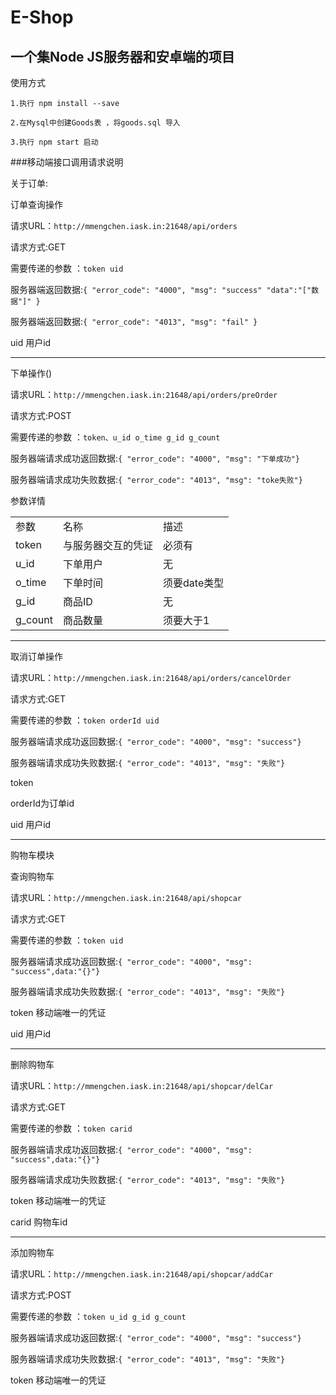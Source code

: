 # E-Shop
一个集Node JS服务器和安卓端的项目
----
使用方式
  
`1.执行 npm install --save`

`2.在Mysql中创建Goods表 ，将goods.sql 导入`

`3.执行 npm start 启动`


###移动端接口调用请求说明

关于订单:

 订单查询操作
  

 请求URL：`http://mmengchen.iask.in:21648/api/orders`

 请求方式:GET

 需要传递的参数 ：`token uid`

 服务器端返回数据:`{
  "error_code": "4000",
  "msg": "success"
  "data":"["数据"]"
}`

  服务器端返回数据:`{
  "error_code": "4013",
  "msg": "fail"
}` 

 uid  用户id

---- 

下单操作()
 
 请求URL：`http://mmengchen.iask.in:21648/api/orders/preOrder`

 请求方式:POST

 需要传递的参数 ：`token、u_id o_time g_id g_count`

  服务器端请求成功返回数据:`{
  "error_code": "4000",
  "msg": "下单成功"}`

  服务器端请求成功失败数据:`{
  "error_code": "4013",
  "msg": "toke失败"}`

 参数详情
 
 <table>
  <tr>
   <td>参数</td>
   <td>名称</td>
   <td>描述</td>
  <tr>
  <tr>
   <td>token</td>
   <td>与服务器交互的凭证</td>
   <td>必须有</td>
  <tr>
<tr>
   <td>u_id</td>
   <td>下单用户</td>
   <td>无</td>
  <tr>
 <tr>
   <td>o_time</td>
   <td>下单时间</td>
   <td>须要date类型</td>
  <tr>
  <tr>
   <td>g_id</td>
   <td>商品ID</td>
   <td>无</td>
  <tr>
 <tr>
   <td>g_count</td>
   <td>商品数量</td>
   <td>须要大于1</td>
  <tr>
 </table>

----

 取消订单操作
   
  请求URL：`http://mmengchen.iask.in:21648/api/orders/cancelOrder`

 请求方式:GET

 需要传递的参数 ：`token orderId uid`

  服务器端请求成功返回数据:`{
  "error_code": "4000",
  "msg": "success"}`

  服务器端请求成功失败数据:`{
  "error_code": "4013",
  "msg": "失败"}`
 

  token  

  orderId为订单id

  uid 用户id

----
  购物车模块
  
 查询购物车

 请求URL：`http://mmengchen.iask.in:21648/api/shopcar`

 请求方式:GET

 需要传递的参数 ：`token uid`

  服务器端请求成功返回数据:`{
  "error_code": "4000",
  "msg": "success",data:"{}"}`

  服务器端请求成功失败数据:`{
  "error_code": "4013",
  "msg": "失败"}`
 

  token  移动端唯一的凭证

  uid 用户id

----
  删除购物车

 请求URL：`http://mmengchen.iask.in:21648/api/shopcar/delCar`

 请求方式:GET

 需要传递的参数 ：`token carid` 

  服务器端请求成功返回数据:`{
  "error_code": "4000",
  "msg": "success",data:"{}"}`

  服务器端请求成功失败数据:`{
  "error_code": "4013",
  "msg": "失败"}`
 

  token  移动端唯一的凭证
  
  carid 购物车id

----
 添加购物车

 请求URL：`http://mmengchen.iask.in:21648/api/shopcar/addCar`

 请求方式:POST 

 需要传递的参数 ：`token u_id g_id g_count`

  服务器端请求成功返回数据:`{
  "error_code": "4000",
  "msg": "success"}`

  服务器端请求成功失败数据:`{
  "error_code": "4013",
  "msg": "失败"}`
 

  token  移动端唯一的凭证                                                                          